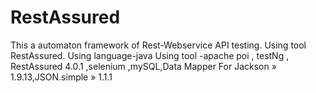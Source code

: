 # RestAssured
This a automaton framework of Rest-Webservice API testing. Using tool RestAssured.
Using language-java 
Using tool -apache poi , testNg , RestAssured 4.0.1 ,selenium ,mySQL,Data Mapper For Jackson » 1.9.13,JSON.simple » 1.1.1

